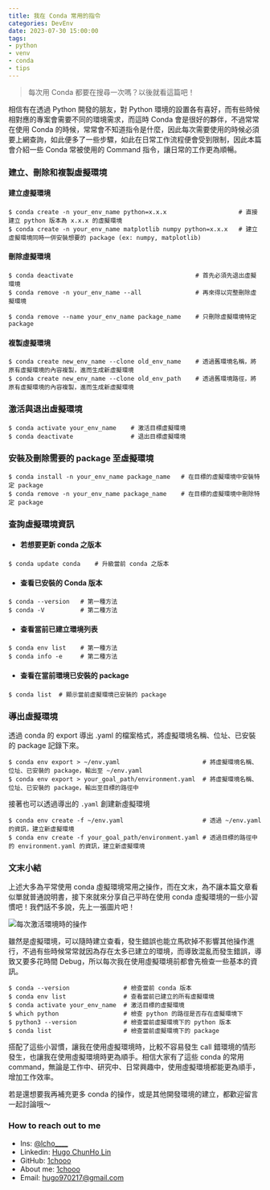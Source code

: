 ```yaml
---
title: 我在 Conda 常用的指令
categories: DevEnv
date: 2023-07-30 15:00:00
tags: 
- python
- venv
- conda
- tips
---
```


> 每次用 Conda 都要在搜尋一次嗎？以後就看這篇吧！

相信有在透過 Python 開發的朋友，對 Python 環境的設置各有喜好，而有些時候相對應的專案會需要不同的環境需求，而這時 Conda 會是很好的夥伴，不過常常在使用 Conda 的時候，常常會不知道指令是什麼，因此每次需要使用的時候必須要上網查詢，如此便多了一些步驟，如此在日常工作流程便會受到限制，因此本篇會介紹一些 Conda 常被使用的 Command 指令，讓日常的工作更為順暢。


### 建立、刪除和複製虛擬環境

#### 建立虛擬環境

``` shell
$ conda create -n your_env_name python=x.x.x                    # 直接建立 python 版本為 x.x.x 的虛擬環境
$ conda create -n your_env_name matplotlib numpy python=x.x.x   # 建立虛擬環境同時一併安裝想要的 package (ex: numpy, matplotlib)
```

#### 刪除虛擬環境

``` shell
$ conda deactivate                                  # 首先必須先退出虛擬環境
$ conda remove -n your_env_name --all               # 再來得以完整刪除虛擬環境

$ conda remove --name your_env_name package_name    # 只刪除虛擬環境特定 package
```

#### 複製虛擬環境

``` shell
$ conda create new_env_name --clone old_env_name    # 透過舊環境名稱，將原有虛擬環境的內容複製，進而生成新虛擬環境
$ conda create new_env_name --clone old_env_path    # 透過舊環境路徑，將原有虛擬環境的內容複製，進而生成新虛擬環境
```

### 激活與退出虛擬環境

``` shell
$ conda activate your_env_name    # 激活目標虛擬環境
$ conda deactivate                # 退出目標虛擬環境
```

### 安裝及刪除需要的 package 至虛擬環境

``` shell
$ conda install -n your_env_name package_name   # 在目標的虛擬環境中安裝特定 package
$ conda remove -n your_env_name package_name    # 在目標的虛擬環境中刪除特定 package
```

### 查詢虛擬環境資訊

* #### 若想要更新 conda 之版本

``` shell
$ conda update conda    # 升級當前 conda 之版本
```
* #### 查看已安裝的 Conda 版本

``` shell
$ conda --version   # 第一種方法
$ conda -V          # 第二種方法
```
* #### 查看當前已建立環境列表
  
``` shell
$ conda env list    # 第一種方法
$ conda info -e     # 第二種方法
```

* #### 查看在當前環境已安裝的 package

``` shell
$ conda list  # 顯示當前虛擬環境已安裝的 package
```

### 導出虛擬環境
透過 conda 的 export 導出 .yaml 的檔案格式，將虛擬環境名稱、位址、已安裝的 package 記錄下來。

``` shell
$ conda env export > ~/env.yaml                       # 將虛擬環境名稱、位址、已安裝的 package，輸出至 ~/env.yaml
$ conda env export > your_goal_path/environment.yaml  # 將虛擬環境名稱、位址、已安裝的 package，輸出至目標的路徑中
```

接著也可以透過導出的 `.yaml` 創建新虛擬環境

``` shell
$ conda env create -f ~/env.yaml                      # 透過 ~/env.yaml 的資訊，建立新虛擬環境
$ conda env create -f your_goal_path/environment.yaml # 透過目標的路徑中的 environment.yaml 的資訊，建立新虛擬環境
```

### 文末小結

上述大多為平常使用 conda 虛擬環境常用之操作，而在文末，為不讓本篇文章看似單就普通說明書，接下來就來分享自己平時在使用 conda 虛擬環境的一些小習慣吧！我們話不多說，先上一張圖片吧！


![每次激活環境時的操作](https://miro.medium.com/v2/resize:fit:1400/format:webp/1*HINgY65FwzLssf65NsA8tQ.png "每次激活環境時的操作")

雖然是虛擬環境，可以隨時建立查看，發生錯誤也能立馬砍掉不影響其他操作進行，不過有些時候常常就因為存在太多已建立的環境，而導致混亂而發生錯誤，導致又要多花時間 Debug，所以每次我在使用虛擬環境前都會先檢查一些基本的資訊。

``` shell
$ conda --version               # 檢查當前 conda 版本
$ conda env list                # 查看當前已建立的所有虛擬環境
$ conda activate your_env_name  # 激活目標的虛擬環境
$ which python                  # 檢查 python 的路徑是否存在虛擬環境下
$ python3 --version             # 檢查當前虛擬環境下的 python 版本
$ conda list                    # 檢查當前虛擬環境下的 package
```
搭配了這些小習慣，讓我在使用虛擬環境時，比較不容易發生 call 錯環境的情形發生，也讓我在使用虛擬環境時更為順手。相信大家有了這些 conda 的常用 command，無論是工作中、研究中、日常興趣中，使用虛擬環境都能更為順手，增加工作效率。

若是還想要我再補充更多 conda 的操作，或是其他開發環境的建立，都歡迎留言一起討論哦～

### How to reach out to me
- Ins: [@lcho____](https://www.instagram.com/lcho____/)
- Linkedin: [Hugo ChunHo Lin](https://www.linkedin.com/in/1chooo/)
- GitHub: [1chooo](https://github.com/1chooo)
- About me: [1chooo](https://sites.google.com/g.ncu.edu.tw/1chooo)
- Email: hugo970217@gmail.com